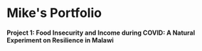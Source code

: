 # Mike's Portfolio

**Project 1: Food Insecurity and Income during COVID: A Natural Experiment on Resilience in Malawi**
